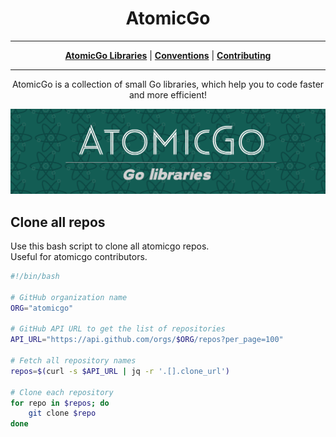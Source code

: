 <h1 align="center">AtomicGo</h1>

---

<p align="center">
<strong><a href="https://github.com/atomicgo">AtomicGo Libraries</a></strong>
|
<strong><a href="https://pkg.go.dev/github.com/atomicgo/template" target="_blank">Conventions</a></strong>
|
<strong><a href="https://github.com/atomicgo/atomicgo/blob/main/CONTRIBUTING.md" target="_blank">Contributing</a></strong>
</p>

---

<p align="center">AtomicGo is a collection of small Go libraries, which help you to code faster and more efficient!</p>

![AtomicGo](/assets/header.png?raw=true "AtomicGo")

## Clone all repos

Use this bash script to clone all atomicgo repos.  
Useful for atomicgo contributors.

```bash
#!/bin/bash

# GitHub organization name
ORG="atomicgo"

# GitHub API URL to get the list of repositories
API_URL="https://api.github.com/orgs/$ORG/repos?per_page=100"

# Fetch all repository names
repos=$(curl -s $API_URL | jq -r '.[].clone_url')

# Clone each repository
for repo in $repos; do
    git clone $repo
done
```
